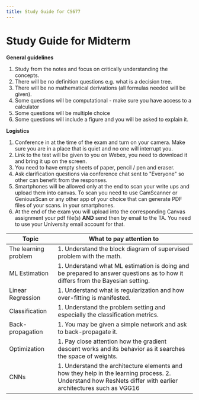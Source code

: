 ```yaml
---
title: Study Guide for CS677 
---
```


# Study Guide for Midterm

**General guidelines**

1. Study from the notes and focus on critically understanding the concepts. 
2. There will be no definition questions e.g. what is a decision tree. 
3. There will be no  mathematical derivations (all formulas needed will be given). 
4. Some questions will be computational - make sure you have access to a calculator 
5. Some questions will be multiple choice
6. Some questions will include a figure and you will be asked to explain it. 

**Logistics**

1. Conference in at the time of the exam and turn on your camera. Make sure you are in a place that is quiet and no one will interrupt you.
2. Link to the test will be given to you on Webex, you need to download it and bring it up on the screen. 
3. You need to have empty sheets of paper, pencil / pen and eraser. 
4. Ask clarification questions via conference chat sent to "Everyone" so other can benefit from the responses.  
5. Smartphones will be allowed only at the end to scan your write ups and upload them into canvas. To scan you need to use CamScanner or GeniousScan or any other app of your choice that can generate PDF files of your scans. in your smartphones. 
6. At the end of the exam you will upload into the corresponding Canvas assignment your pdf file(s) **AND** send then by email to the TA. You need to use your University email account for that. 

| Topic    |  What to pay attention to   |
| --- | --- |
|  The learning problem   |  1. Understand the block diagram of supervised problem with the math.  |
| ML Estimation | 1. Understand what ML estimation is doing and be prepared to answer questions as to how it differs from the Bayesian setting. | 
|  Linear Regression  | 1. Understand what is regularization and how over-fitting is manifested.   |
|  Classification  |  1. Understand the problem setting and especially the classification metrics.   |
|  Back-propagation | 1. You may be given a simple network and ask to back-propagate it. | 
|  Optimization  |  1. Pay close attention how the gradient descent works and its behavior as it searches the space of weights. |   
| CNNs | 1. Understand the architecture elements and how they help in the learning process.  2. Understand how ResNets differ with earlier architectures such as VGG16 | 


